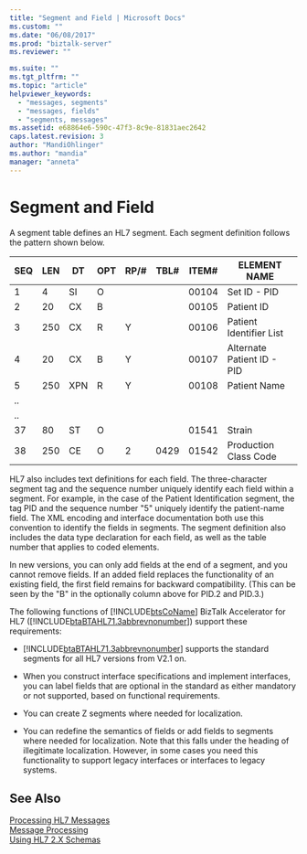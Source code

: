 ```yaml
---
title: "Segment and Field | Microsoft Docs"
ms.custom: ""
ms.date: "06/08/2017"
ms.prod: "biztalk-server"
ms.reviewer: ""

ms.suite: ""
ms.tgt_pltfrm: ""
ms.topic: "article"
helpviewer_keywords: 
  - "messages, segments"
  - "messages, fields"
  - "segments, messages"
ms.assetid: e68864e6-590c-47f3-8c9e-81831aec2642
caps.latest.revision: 3
author: "MandiOhlinger"
ms.author: "mandia"
manager: "anneta"
---
```

# Segment and Field
A segment table defines an HL7 segment. Each segment definition follows the pattern shown below.  
  
|SEQ|LEN|DT|OPT|RP/#|TBL#|ITEM#|ELEMENT NAME|  
|---------|---------|--------|---------|------------|-----------|------------|------------------|  
|1|4|SI|O|||00104|Set ID - PID|  
|2|20|CX|B|||00105|Patient ID|  
|3|250|CX|R|Y||00106|Patient Identifier List|  
|4|20|CX|B|Y||00107|Alternate Patient ID - PID|  
|5|250|XPN|R|Y||00108|Patient Name|  
|..||||||||  
|..||||||||  
|37|80|ST|O|||01541|Strain|  
|38|250|CE|O|2|0429|01542|Production Class Code|  
  
 HL7 also includes text definitions for each field. The three-character segment tag and the sequence number uniquely identify each field within a segment. For example, in the case of the Patient Identification segment, the tag PID and the sequence number "5" uniquely identify the patient-name field. The XML encoding and interface documentation both use this convention to identify the fields in segments. The segment definition also includes the data type declaration for each field, as well as the table number that applies to coded elements.  
  
 In new versions, you can only add fields at the end of a segment, and you cannot remove fields. If an added field replaces the functionality of an existing field, the first field remains for backward compatibility. (This can be seen by the "B" in the optionally column above for PID.2 and PID.3.)  
  
 The following functions of [!INCLUDE[btsCoName](../../includes/btsconame-md.md)] BizTalk Accelerator for HL7 ([!INCLUDE[btaBTAHL71.3abbrevnonumber](../../includes/btabtahl71-3abbrevnonumber-md.md)]) support these requirements:  
  
- [!INCLUDE[btaBTAHL71.3abbrevnonumber](../../includes/btabtahl71-3abbrevnonumber-md.md)] supports the standard segments for all HL7 versions from V2.1 on.  
  
- When you construct interface specifications and implement interfaces, you can label fields that are optional in the standard as either mandatory or not supported, based on functional requirements.  
  
- You can create Z segments where needed for localization.  
  
- You can redefine the semantics of fields or add fields to segments where needed for localization. Note that this falls under the heading of illegitimate localization. However, in some cases you need this functionality to support legacy interfaces or interfaces to legacy systems.  
  
## See Also  
 [Processing HL7 Messages](../../adapters-and-accelerators/accelerator-hl7/processing-hl7-messages.md)   
 [Message Processing](../../adapters-and-accelerators/accelerator-hl7/message-processing.md)   
 [Using HL7 2.X Schemas](../../adapters-and-accelerators/accelerator-hl7/using-hl7-2-x-schemas.md)